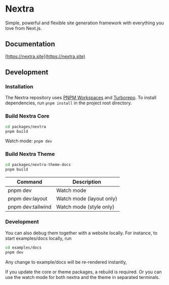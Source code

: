 # Nextra

Simple, powerful and flexible site generation framework with everything you love
from Next.js.

## Documentation

[https://nextra.site](https://nextra.site)

## Development

### Installation

The Nextra repository uses [PNPM Workspaces](https://pnpm.io/workspaces) and
[Turborepo](https://github.com/vercel/turborepo). To install dependencies, run
`pnpm install` in the project root directory.

### Build Nextra Core

```bash
cd packages/nextra
pnpm build
```

Watch mode: `pnpm dev`

### Build Nextra Theme

```bash
cd packages/nextra-theme-docs
pnpm build
```

| Command           | Description              |
| ----------------- | ------------------------ |
| pnpm dev          | Watch mode               |
| pnpm dev:layout   | Watch mode (layout only) |
| pnpm dev:tailwind | Watch mode (style only)  |

### Development

You can also debug them together with a website locally. For instance, to start
examples/docs locally, run

```bash
cd examples/docs
pnpm dev
```

Any change to example/docs will be re-rendered instantly,

If you update the core or theme packages, a rebuild is required. Or you can use
the watch mode for both nextra and the theme in separated terminals.
